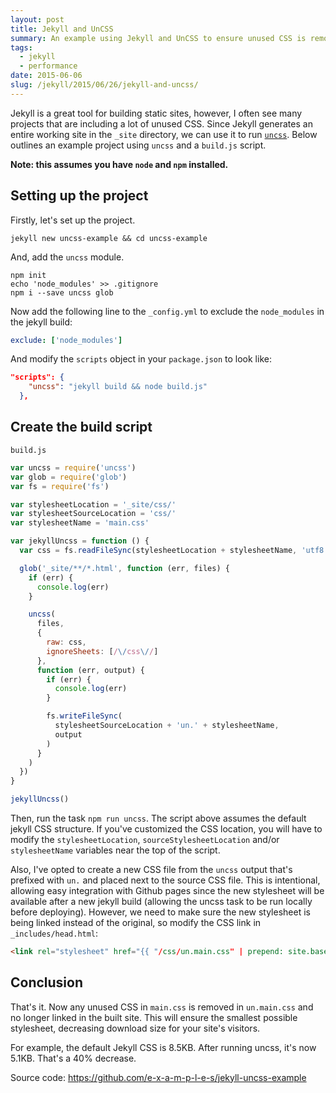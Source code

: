 ```yaml
---
layout: post
title: Jekyll and UnCSS
summary: An example using Jekyll and UnCSS to ensure unused CSS is removed during the build.
tags:
  - jekyll
  - performance
date: 2015-06-06
slug: /jekyll/2015/06/26/jekyll-and-uncss/
---
```


Jekyll is a great tool for building static sites, however, I often see many projects that are including a lot of unused CSS. Since Jekyll generates an entire working site in the `_site` directory, we can use it to run [`uncss`](https://github.com/giakki/uncss). Below outlines an example project using `uncss` and a `build.js` script.

**Note: this assumes you have `node` and `npm` installed.**

## Setting up the project

Firstly, let's set up the project.

```
jekyll new uncss-example && cd uncss-example
```

And, add the `uncss` module.

```
npm init
echo 'node_modules' >> .gitignore
npm i --save uncss glob
```

Now add the following line to the `_config.yml` to exclude the `node_modules` in the jekyll build:

```yaml
exclude: ['node_modules']
```

And modify the `scripts` object in your `package.json` to look like:

```json
"scripts": {
    "uncss": "jekyll build && node build.js"
  },
```

## Create the build script

`build.js`

```js
var uncss = require('uncss')
var glob = require('glob')
var fs = require('fs')

var stylesheetLocation = '_site/css/'
var stylesheetSourceLocation = 'css/'
var stylesheetName = 'main.css'

var jekyllUncss = function () {
  var css = fs.readFileSync(stylesheetLocation + stylesheetName, 'utf8')

  glob('_site/**/*.html', function (err, files) {
    if (err) {
      console.log(err)
    }

    uncss(
      files,
      {
        raw: css,
        ignoreSheets: [/\/css\//]
      },
      function (err, output) {
        if (err) {
          console.log(err)
        }

        fs.writeFileSync(
          stylesheetSourceLocation + 'un.' + stylesheetName,
          output
        )
      }
    )
  })
}

jekyllUncss()
```

Then, run the task `npm run uncss`. The script above assumes the default jekyll CSS structure. If you've customized the CSS location, you will have to modify the `stylesheetLocation`, `sourceStylesheetLocation` and/or `stylesheetName` variables near the top of the script.

Also, I've opted to create a new CSS file from the `uncss` output that's prefixed with `un.` and placed next to the source CSS file. This is intentional, allowing easy integration with Github pages since the new stylesheet will be available after a new jekyll build (allowing the uncss task to be run locally before deploying). However, we need to make sure the new stylesheet is being linked instead of the original, so modify the CSS link in `_includes/head.html`:

```html
<link rel="stylesheet" href="{{ "/css/un.main.css" | prepend: site.baseurl }}">
```

## Conclusion

That's it. Now any unused CSS in `main.css` is removed in `un.main.css` and no longer linked in the built site. This will ensure the smallest possible stylesheet, decreasing download size for your site's visitors.

For example, the default Jekyll CSS is 8.5KB. After running uncss, it's now 5.1KB. That's a 40% decrease.

Source code: https://github.com/e-x-a-m-p-l-e-s/jekyll-uncss-example
